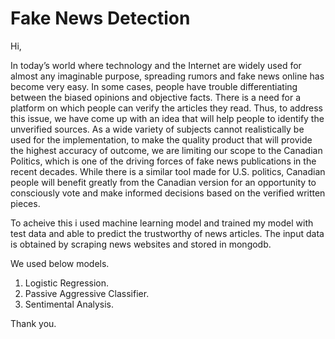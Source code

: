 # Fake News Detection
Hi,

In today’s world where technology and the Internet are widely used for almost any imaginable purpose, spreading rumors and fake news online has become very easy. In some cases, people have trouble differentiating between the biased opinions and objective facts. There is a need for a platform on which people can verify the articles they read. Thus, to address this issue, we have come up with an idea that will help people to identify the unverified sources. As a wide variety of subjects cannot realistically be used for the implementation, to make the quality product that will provide the highest accuracy of outcome, we are limiting our scope to the Canadian Politics, which is one of the driving forces of fake news publications in the recent decades. While there is a similar tool made for U.S. politics, Canadian people will benefit greatly from the Canadian version for an opportunity to consciously vote and make informed decisions based on the verified written pieces.

To acheive this i used machine learning model and trained my model with test data and able to predict the trustworthy of news articles. The input data is obtained by scraping news websites and stored in mongodb. 

We used below models.
1. Logistic Regression.
2. Passive Aggressive Classifier.
3. Sentimental Analysis.

Thank you.



